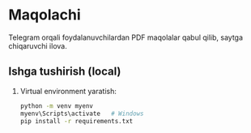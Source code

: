 # Maqolachi

Telegram orqali foydalanuvchilardan PDF maqolalar qabul qilib, saytga chiqaruvchi ilova.

## Ishga tushirish (local)
1. Virtual environment yaratish:
   ```bash
   python -m venv myenv
   myenv\Scripts\activate   # Windows
   pip install -r requirements.txt
